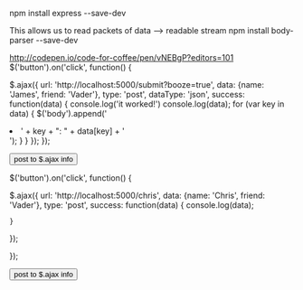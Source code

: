 npm install express --save-dev

This allows us to read packets of data --> readable stream
npm install body-parser --save-dev


http://codepen.io/code-for-coffee/pen/vNEBgP?editors=101
$('button').on('click', function() {

  $.ajax({
    url: 'http://localhost:5000/submit?booze=true',
    data: {name: 'James', friend: 'Vader'},
    type: 'post',
    dataType: 'json',
    success: function(data) {
      console.log('it worked!')
      console.log(data);
      for (var key in data) {
        $('body').append('<li>' + key + ": " + data[key] + '</li>');
      }
    }
  });
});

<button>post to $.ajax info</button>


$('button').on('click', function() {

  $.ajax({
    url: 'http://localhost:5000/chris',
    data: {name: 'Chris', friend: 'Vader'},
    type: 'post',
    success: function(data) {
      console.log(data);

    }
  });

});

<button>post to $.ajax info</button>
